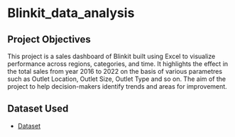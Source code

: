 # Blinkit_data_analysis
## Project Objectives
This project is a sales dashboard of Blinkit built using Excel to visualize performance across regions, categories, and time. It highlights the effect in the total sales from year 2016 to 2022 on the basis of various parametres such as Outlet Location, Outlet Size, Outlet Type and so on. The aim of the project to help decision-makers identify trends and areas for improvement.


## Dataset Used
- <a href="https://github.com/anjalirawat513/Blinkit_data_analysis/blob/main/BlinkIT%20Grocery%20Data.xlsx">Dataset</a>
